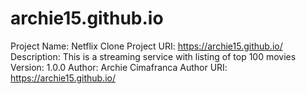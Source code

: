 # archie15.github.io

Project Name: Netflix Clone
Project URI: https://archie15.github.io/
Description: This is a streaming service with listing of top 100 movies
Version: 1.0.0
Author:	Archie Cimafranca
Author URI:	https://archie15.github.io/ 